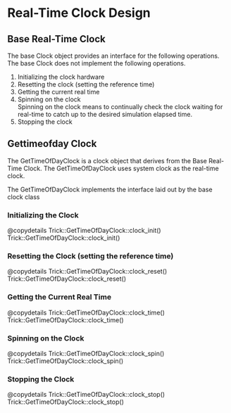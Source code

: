 # Real-Time Clock Design

## Base Real-Time Clock

The base Clock object provides an interface for the following operations.  The
base Clock does not implement the following operations.

1. Initializing the clock hardware
1. Resetting the clock (setting the reference time)
1. Getting the current real time
1. Spinning on the clock<br>
   Spinning on the clock means to continually check the clock waiting for real-time to
   catch up to the desired simulation elapsed time.
1. Stopping the clock

## Gettimeofday Clock

The GetTimeOfDayClock is a clock object that derives from the Base Real-Time Clock.  The
GetTimeOfDayClock uses system clock as the real-time clock.

The GetTimeOfDayClock implements the interface laid out by the base clock class

### Initializing the Clock

@copydetails Trick::GetTimeOfDayClock::clock_init()
Trick::GetTimeOfDayClock::clock_init()

### Resetting the Clock (setting the reference time)

@copydetails Trick::GetTimeOfDayClock::clock_reset()
Trick::GetTimeOfDayClock::clock_reset()

### Getting the Current Real Time

@copydetails Trick::GetTimeOfDayClock::clock_time()
Trick::GetTimeOfDayClock::clock_time()

### Spinning on the Clock

@copydetails Trick::GetTimeOfDayClock::clock_spin()
Trick::GetTimeOfDayClock::clock_spin()

### Stopping the Clock

@copydetails Trick::GetTimeOfDayClock::clock_stop()
Trick::GetTimeOfDayClock::clock_stop()

